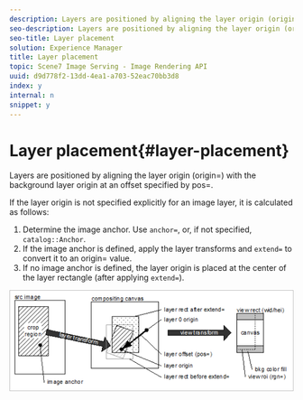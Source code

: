 ```yaml
---
description: Layers are positioned by aligning the layer origin (origin=) with the background layer origin at an offset specified by pos=.
seo-description: Layers are positioned by aligning the layer origin (origin=) with the background layer origin at an offset specified by pos=.
seo-title: Layer placement
solution: Experience Manager
title: Layer placement
topic: Scene7 Image Serving - Image Rendering API
uuid: d9d778f2-13dd-4ea1-a703-52eac70bb3d8
index: y
internal: n
snippet: y
---
```


# Layer placement{#layer-placement}

Layers are positioned by aligning the layer origin (origin=) with the background layer origin at an offset specified by pos=.

 If the layer origin is not specified explicitly for an image layer, it is calculated as follows:

1. Determine the image anchor. Use `anchor=`, or, if not specified, `catalog::Anchor`. 
1. If the image anchor is defined, apply the layer transforms and `extend=` to convert it to an origin= value. 
1. If no image anchor is defined, the layer origin is placed at the center of the layer rectangle (after applying `extend=`).

![](assets/layerplacement.png)

